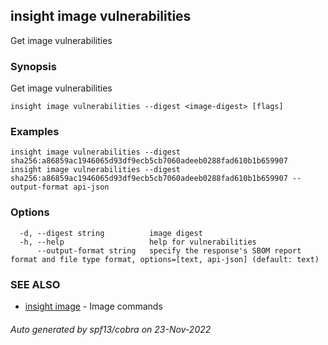 ## insight image vulnerabilities

Get image vulnerabilities

### Synopsis

Get image vulnerabilities

```
insight image vulnerabilities --digest <image-digest> [flags]
```

### Examples

```
insight image vulnerabilities --digest sha256:a86859ac1946065d93df9ecb5cb7060adeeb0288fad610b1b659907
insight image vulnerabilities --digest sha256:a86859ac1946065d93df9ecb5cb7060adeeb0288fad610b1b659907 --output-format api-json
```

### Options

```
  -d, --digest string          image digest
  -h, --help                   help for vulnerabilities
      --output-format string   specify the response's SBOM report format and file type format, options=[text, api-json] (default: text)
```

### SEE ALSO

* [insight image](insight_image.md)	 - Image commands

###### Auto generated by spf13/cobra on 23-Nov-2022
